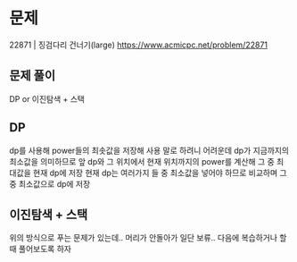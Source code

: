# 문제

22871 | 징검다리 건너기(large)
https://www.acmicpc.net/problem/22871

## 문제 풀이

DP or 이진탐색 + 스택

## DP

dp를 사용해 power들의 최솟값을 저장해 사용
말로 하려니 어려운데 dp가 지금까지의 최소값을 의미하므로 앞 dp와 그 위치에서 현재 위치까지의 power를 계산해 그 중 최대값을 현재 dp에 저장
현재 dp는 여러가지 들 중 최소값을 넣어야 하므로 비교하며 그 중 최소값으로 dp에 저장

## 이진탐색 + 스택

위의 방식으로 푸는 문제가 있는데.. 머리가 안돌아가 일단 보류.. 다음에 복습하거나 할때 풀어보도록 하자
